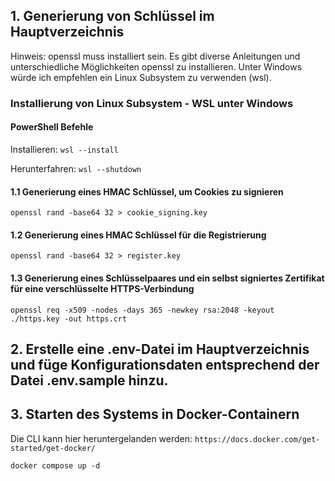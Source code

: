 ## 1. Generierung von Schlüssel im Hauptverzeichnis

Hinweis: openssl muss installiert sein. Es gibt diverse Anleitungen und unterschiedliche Möglichkeiten openssl zu installieren. Unter Windows würde ich empfehlen ein Linux Subsystem zu verwenden (wsl).

### Installierung von Linux Subsystem - WSL unter Windows
#### PowerShell Befehle
Installieren: `wsl --install`

Herunterfahren: `wsl --shutdown`

#### 1.1  Generierung eines HMAC Schlüssel, um Cookies zu signieren

```
openssl rand -base64 32 > cookie_signing.key
```
#### 1.2 Generierung eines HMAC Schlüssel für die Registrierung
```
openssl rand -base64 32 > register.key
```

#### 1.3 Generierung eines Schlüsselpaares und ein selbst signiertes Zertifikat für eine verschlüsselte HTTPS-Verbindung

```
openssl req -x509 -nodes -days 365 -newkey rsa:2048 -keyout ./https.key -out https.crt
```

## 2. Erstelle eine .env-Datei im Hauptverzeichnis und füge Konfigurationsdaten entsprechend der Datei .env.sample hinzu.



## 3. Starten des Systems in Docker-Containern
Die CLI kann hier heruntergelanden werden: `https://docs.docker.com/get-started/get-docker/`
```
docker compose up -d
```